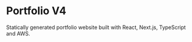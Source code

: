 # Portfolio V4

Statically generated portfolio website built with React, Next.js, TypeScript and AWS.
